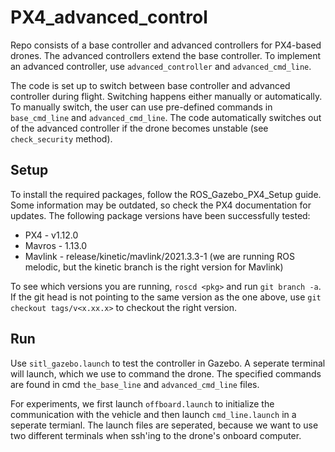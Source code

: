 # PX4_advanced_control

Repo consists of a base controller and advanced controllers for PX4-based drones. The advanced controllers extend the base controller. To implement an advanced controller, use `advanced_controller` and `advanced_cmd_line`. 

The code is set up to switch between base controller and advanced controller during flight. Switching happens either manually or automatically. To manually switch, the user can use pre-defined commands in `base_cmd_line` and `advanced_cmd_line`. The code automatically switches out of the advanced controller if the drone becomes unstable (see `check_security` method).

## Setup

To install the required packages, follow the ROS_Gazebo_PX4_Setup guide. Some information may be outdated, so check the PX4 documentation for updates. The following package versions have been successfully tested:

* PX4 - v1.12.0
* Mavros - 1.13.0
* Mavlink - release/kinetic/mavlink/2021.3.3-1 (we are running ROS melodic, but the kinetic branch is the right version for Mavlink)

To see which versions you are running, `roscd <pkg>` and run `git branch -a`. If the git head is not pointing to the same version as the one above, use `git checkout tags/v<x.xx.x>` to checkout the right version.


## Run

Use `sitl_gazebo.launch` to  test the controller in Gazebo. A seperate terminal will launch, which we use to command the drone. The specified commands are found in cmd `the_base_line` and `advanced_cmd_line` files. 

For experiments, we first launch `offboard.launch` to initialize the communication with the vehicle and then launch `cmd_line.launch` in a seperate termianl. The launch files are seperated, because we want to use two different terminals when ssh'ing to the drone's onboard computer.
